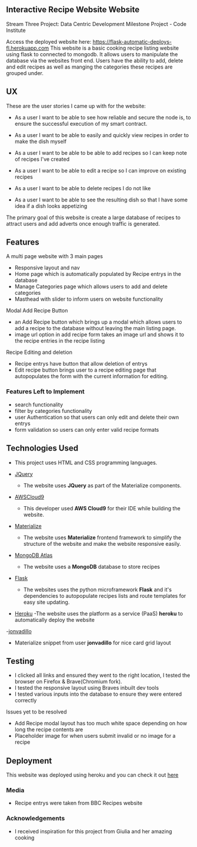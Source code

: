 ## Interactive Recipe Website Website
Stream Three Project: Data Centric Development Milestone Project  - Code Institute

Access the  deployed website here: https://flask-automatic-deploys-fl.herokuapp.com
This website is a basic cooking recipe listing website using flask to connected to mongodb. It allows users to manipulate the database via the websites front end.
Users have the ability to add, delete and edit recipes as well as manging the categories these recipes are grouped under.


## UX
These are the user stories I came up with for the website:

- As a user I want to be able to see how reliable and secure the node is, to ensure the successful execution of my smart contract.
 
- As a user I want to be able to easily and quickly view recipes in order to make the dish myself

- As a user I want to be able to be able to add recipes so I can keep note of recipes I've created

- As a user I want to be able to edit a recipe so I can improve on existing recipes

- As a user I want to be able to delete recipes I do not like

- As a user I want to be able to see the resulting dish so that I have some idea if a dish looks appetizing

The primary goal of this website is create a large database of recipes to attract users and add adverts once enough traffic is generated.

## Features

A multi page website with 3 main pages
- Responsive layout and nav
- Home page which is automatically populated by Recipe entrys in the database
- Manage Categories page which allows users to add and delete categories
- Masthead with slider to inform users on website functionality

Modal Add Recipe Button
- an Add Recipe button which brings up a modal which allows users to add a recipe to the database without leaving the main listing page.
- image url option in add recipe form takes an image url and shows it to the recipe entries in the recipe listing


Recipe Editing and deletion
- Recipe entrys have button that allow deletion of entrys
- Edit recipe button brings user to a recipe editing page that autopopulates the form with the current information for editing.

 
### Features Left to Implement
- search functionality
- filter by categories functionality
- user Authentication so that users can only edit and delete their own entrys
- form validation so users can only enter valid recipe formats

## Technologies Used

- This project uses HTML and CSS programming languages.
 
- [JQuery](https://jquery.com)
    - The website uses **JQuery** as part of the Materialize  components.

- [AWSCloud9](https://aws.amazon.com/cloud9/)
    - This developer used **AWS Cloud9** for their IDE while building the website.

- [Materialize ](https://materializecss.com/)
    - The website uses **Materialize** frontend framework to simplify the structure of the website and make the website responsive easily.

- [MongoDB Atlas](https://www.mongodb.com/cloud/atlas)
    - The website uses a **MongoDB** database to store recipes

- [Flask](https://palletsprojects.com/p/flask/)
    - The websites uses the python microframework **Flask** and it's dependencies to autopopulate recipes lists and route templates for easy site updating.
  
- [Heroku](https://www.heroku.com)
  -The website uses the platform as a service (PaaS) **heroku** to automatically deploy the website
 
-[jonvadillo](https://codepen.io/jonvadillo/pen/PzYyEW)
  - Materialize snippet from user **jonvadillo** for nice card grid layout

## Testing
- I clicked all links and ensured they went to the right location, I tested the browser on Firefox & Brave(Chromium fork). 
- I tested the responsive layout using Braves inbuilt dev tools
- I tested various inputs into the database to ensure they were entered correctly

Issues yet to be resolved

- Add Recipe modal layout has too much white space depending on how long the recipe contents are
- Placeholder  image for when users submit invalid or no image for a recipe

## Deployment

This website was deployed using heroku and you can check it out [here](https://flask-automatic-deploys-fl.herokuapp.com/)

### Media

- Recipe entrys were taken from BBC Recipes website

### Acknowledgements

- I received inspiration for this project from Giulia and her amazing cooking
